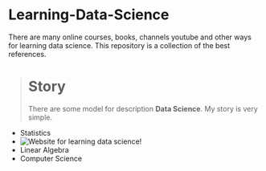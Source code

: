# Learning-Data-Science
There are many online courses, books, channels youtube and other ways for learning data science. This repository is a collection of the best references.
> # Story
> There are some model for description **Data Science**.
> My story is very simple.   
- Statistics
- ![Website for learning data science!](file:///C:/Users/saeid/Downloads/20%20websites%20for%20learning%20online.jpg "Website")
- Linear Algebra
- Computer Science
